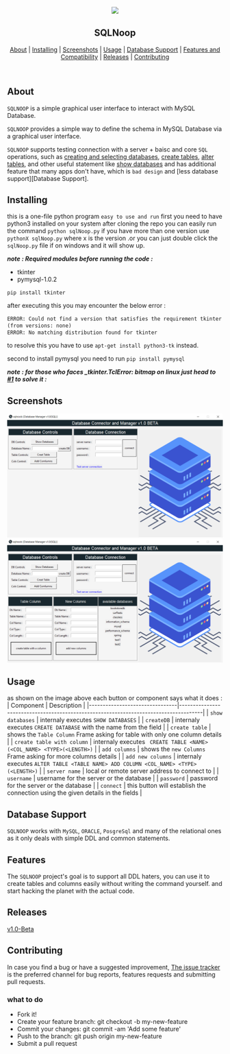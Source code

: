 <p align="center">
  <img src="https://github.com/spiderocta/sqlNoop/blob/master/images/icon.ico" height="120">
  <h2 align="center">SQLNoop</h2>
</p>

<p align="center">
  <a href="#about" title="About">About</a> |
  <a href="#installing" title="Installing">Installing</a> |
  <a href="#screenshots" title="Screenshots">Screenshots</a> |
  <a href="#usage" title="Usage">Usage</a> |
  <a href="#database-support" title="Database Support">Database Support</a> |
  <a href="#features" title="Features">Features and Compatibility</a> |
  <a href="#releases" title="Releases">Releases</a> |
  <a href="#contributing" title="Contributing">Contributing</a>
</p>

<br>

## About
`SQLNOOP` is a simple graphical user interface to interact with MySQL Database.

`SQLNOOP` provides a simple way to define the schema in  MySQL Database via a graphical user interface.

`SQLNOOP` supports testing connection with a server + baisc and core `SQL` operations, such as [creating and selecting databases](https://dev.mysql.com/doc/refman/8.0/en/creating-database.html),
[create tables](https://dev.mysql.com/doc/refman/8.0/en/create-table.html), 
[alter tables](https://dev.mysql.com/doc/refman/8.0/en/alter-table.html), and other useful statement like [show databases](https://dev.mysql.com/doc/refman/8.0/en/show-databases.html)
and has additional feature that many apps don't have, which is `bad design` and [less database support][Database Support].


## Installing 
this is a one-file python program `easy to use and run` first you need to have python3 installed on your system after cloning the repo you can easily run the command
`python sqlNoop.py` if you have more than one version use `pythonX sqlNoop.py` where x is the version .or you can just double click the `sqlNoop.py` file if on windows and it will show up. 

***note : Required modules before running the code :*** 

- tkinter
- pymysql-1.0.2 

``` 
pip install tkinter 
``` 
after executing this you may encounter the below error : 
```
ERROR: Could not find a version that satisfies the requirement tkinter (from versions: none)
ERROR: No matching distribution found for tkinter
``` 

to resolve this you have to use `apt-get install python3-tk` instead. 

second to install pymysql you need to run `pip install pymysql`

***note : for those who faces _tkinter.TclError: bitmap on linux just head to  [#1](/../../issues/1) to solve it :*** 

## Screenshots 

![app image](https://github.com/spiderocta/sqlNoop/blob/master/app_image1.png)
![app image](https://github.com/spiderocta/sqlNoop/blob/master/app_image.png)

## Usage
as shown on the image above each button or component says what it does : 
| Component                      | Description                                                                          |
|--------------------------------|--------------------------------------------------------------------------------------|
| `show databases`               | internaly executes `SHOW DATABASES`                                                  |
| `createDB`                     | internaly executes `CREATE DATABASE` with the name from the field                    |
| `create table`                 | shows the `Table Column` Frame asking for table with only one column details         |
| `create table with column`     | internaly executes ` CREATE TABLE <NAME> (<COL_NAME> <TYPE>(<LENGTH>)`               |
| `add columns`                  | shows the `new Columns` Frame asking for more columns details                        |
| `add new columns`              | internaly executes `ALTER TABLE <TABLE NAME> ADD COLUMN <COL_NAME> <TYPE>(<LENGTH>)` |
| `server name`                  | local or remote server address to connect to                                         |
| `username`                     | username for the server or the database                                              |
| `password`                     | password for the server or the database                                              |
| `connect`                      | this button will establish the connection using the given details in the fields      |



## Database Support 
`SQLNOOP` works with `MySQL`, `ORACLE`, `PosgreSql` and many of the relational ones as it only deals with simple DDL and common statements.

## Features
The `SQLNOOP` project's goal is to support all DDL haters,  you can use it to create tables and columns easily without writing the command yourself.
and start hacking the planet with the actual code.

## Releases 
[v1.0-Beta](https://github.com/spiderocta/sqlNoop/releases/tag/v1.0-beta)


## Contributing
In case you find a bug or have a suggested improvement, [The issue tracker](https://github.com/spiderocta/sqlNoop/issues) is the preferred channel for bug reports, features requests and submitting pull requests.

### what to do 
* Fork it!
* Create your feature branch: git checkout -b my-new-feature
* Commit your changes: git commit -am 'Add some feature'
* Push to the branch: git push origin my-new-feature
* Submit a pull request




